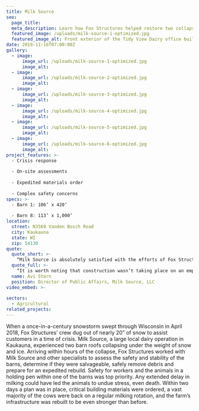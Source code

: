 ```yaml
---
title: Milk Source
seo:
  page_title:
  meta_description: Learn how Fox Structures helped restore two collapsed barn roofs at Milk Source and rebuild the farm’s infrastructure to be even stronger than before.
  featured_image: /uploads/milk-source-1-optimized.jpg
  featured_image_alt: Front exterior of the Tidy View Dairy office building
date: 2019-11-16T07:00:00Z
gallery: 
  - image: 
      image_url: /uploads/milk-source-1-optimized.jpg
      image_alt:
  - image: 
      image_url: /uploads/milk-source-2-optimized.jpg
      image_alt:
  - image: 
      image_url: /uploads/milk-source-3-optimized.jpg
      image_alt:
  - image: 
      image_url: /uploads/milk-source-4-optimized.jpg
      image_alt:
  - image: 
      image_url: /uploads/milk-source-5-optimized.jpg
      image_alt:
  - image: 
      image_url: /uploads/milk-source-6-optimized.jpg
      image_alt:
project_features: >-
  - Crisis response
  
  - On-site assessments
  
  - Expedited materials order
  
  - Complex safety concerns
specs: >-
  - Barn 1: 106’ x 420’
  
  - Barn 8: 113’ x 1,000’
location:
  street: N3569 Vanden Bosch Road
  city: Kaukauna
  state: WI
  zip: 54130
quote:
  quote_short: >-
    “Milk Source is absolutely satisfied with the efforts of Fox Structures’ team. They worked alongside our crew in extreme conditions and were just as exhausted as we were by the time we resolved our core issues.”
  quote_full: >-
    “It is worth noting that construction wasn’t taking place on an empty site, but rather a modern working farm with professionals continuing to care for a large herd of valuable animals every hour of every day. The undertaking required a careful, thoughtful and meticulous approach to the work. Milk Source is absolutely satisfied with the efforts of Fox Structures’ team. They worked alongside our crew in extreme conditions and were just as exhausted as we were by the time we resolved our core issues.”
  name: Avi Stern
  position: Director of Public Affairs, Milk Source, LLC
video_embed: >-
  
sectors:
  - Agricultural
related_projects: 
---
```


When a once-in-a-century snowstorm swept through Wisconsin in April 2018, Fox Structures’ crew dug out of nearly 20” of snow to assist customers in a time of crisis. Milk Source, a large local dairy operation in Kaukauna, experienced two barn roofs collapsing under the weight of snow and ice. Arriving within hours of the collapse, Fox Structures worked with Milk Source and other specialists to assess the safety and stability of the barns, determine if they were salvageable, safely remove debris and prepare for an expedited rebuild. Safety for workers and the animals in a holding pen within one of the barns was top priority. Any extended delay in milking could have led the animals to undue stress, even death. Within two days a plan was in place, critical building materials were ordered, a vast majority of the cows were back on a regular milking rotation, and the farm’s infrastructure was rebuilt to be even stronger than before.
